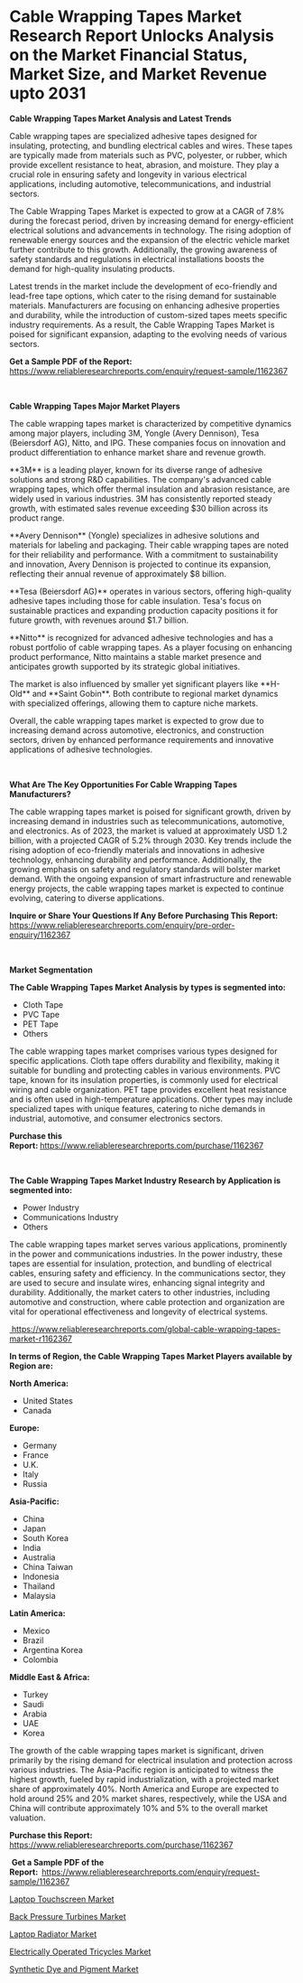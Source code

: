 <p><h1>Cable Wrapping Tapes Market Research Report Unlocks Analysis on the Market Financial Status, Market Size, and Market Revenue upto 2031</h1></p><p><strong>Cable Wrapping Tapes Market Analysis and Latest Trends</strong></p>
<p><p>Cable wrapping tapes are specialized adhesive tapes designed for insulating, protecting, and bundling electrical cables and wires. These tapes are typically made from materials such as PVC, polyester, or rubber, which provide excellent resistance to heat, abrasion, and moisture. They play a crucial role in ensuring safety and longevity in various electrical applications, including automotive, telecommunications, and industrial sectors.</p><p>The Cable Wrapping Tapes Market is expected to grow at a CAGR of 7.8% during the forecast period, driven by increasing demand for energy-efficient electrical solutions and advancements in technology. The rising adoption of renewable energy sources and the expansion of the electric vehicle market further contribute to this growth. Additionally, the growing awareness of safety standards and regulations in electrical installations boosts the demand for high-quality insulating products.</p><p>Latest trends in the market include the development of eco-friendly and lead-free tape options, which cater to the rising demand for sustainable materials. Manufacturers are focusing on enhancing adhesive properties and durability, while the introduction of custom-sized tapes meets specific industry requirements. As a result, the Cable Wrapping Tapes Market is poised for significant expansion, adapting to the evolving needs of various sectors.</p></p>
<p><strong>Get a Sample PDF of the Report:&nbsp;</strong> <a href="https://www.reliableresearchreports.com/enquiry/request-sample/1162367?utm_campaign=31&utm_medium=2&utm_source=Github&utm_content=ia&utm_term=29092024&utm_id=cable-wrapping-tapes">https://www.reliableresearchreports.com/enquiry/request-sample/1162367</a></p>
<p>&nbsp;</p>
<p><strong>Cable Wrapping Tapes Major Market Players</strong></p>
<p><p>The cable wrapping tapes market is characterized by competitive dynamics among major players, including 3M, Yongle (Avery Dennison), Tesa (Beiersdorf AG), Nitto, and IPG. These companies focus on innovation and product differentiation to enhance market share and revenue growth. </p><p>**3M** is a leading player, known for its diverse range of adhesive solutions and strong R&D capabilities. The company's advanced cable wrapping tapes, which offer thermal insulation and abrasion resistance, are widely used in various industries. 3M has consistently reported steady growth, with estimated sales revenue exceeding $30 billion across its product range.</p><p>**Avery Dennison** (Yongle) specializes in adhesive solutions and materials for labeling and packaging. Their cable wrapping tapes are noted for their reliability and performance. With a commitment to sustainability and innovation, Avery Dennison is projected to continue its expansion, reflecting their annual revenue of approximately $8 billion.</p><p>**Tesa (Beiersdorf AG)** operates in various sectors, offering high-quality adhesive tapes including those for cable insulation. Tesa's focus on sustainable practices and expanding production capacity positions it for future growth, with revenues around $1.7 billion.</p><p>**Nitto** is recognized for advanced adhesive technologies and has a robust portfolio of cable wrapping tapes. As a player focusing on enhancing product performance, Nitto maintains a stable market presence and anticipates growth supported by its strategic global initiatives.</p><p>The market is also influenced by smaller yet significant players like **H-Old** and **Saint Gobin**. Both contribute to regional market dynamics with specialized offerings, allowing them to capture niche markets.</p><p>Overall, the cable wrapping tapes market is expected to grow due to increasing demand across automotive, electronics, and construction sectors, driven by enhanced performance requirements and innovative applications of adhesive technologies.</p></p>
<p>&nbsp;</p>
<p><strong>What Are The Key Opportunities For Cable Wrapping Tapes Manufacturers?</strong></p>
<p><p>The cable wrapping tapes market is poised for significant growth, driven by increasing demand in industries such as telecommunications, automotive, and electronics. As of 2023, the market is valued at approximately USD 1.2 billion, with a projected CAGR of 5.2% through 2030. Key trends include the rising adoption of eco-friendly materials and innovations in adhesive technology, enhancing durability and performance. Additionally, the growing emphasis on safety and regulatory standards will bolster market demand. With the ongoing expansion of smart infrastructure and renewable energy projects, the cable wrapping tapes market is expected to continue evolving, catering to diverse applications.</p></p>
<p><strong>Inquire or Share Your Questions If Any Before Purchasing This Report:</strong> <a href="https://www.reliableresearchreports.com/enquiry/pre-order-enquiry/1162367?utm_campaign=31&utm_medium=2&utm_source=Github&utm_content=ia&utm_term=29092024&utm_id=cable-wrapping-tapes">https://www.reliableresearchreports.com/enquiry/pre-order-enquiry/1162367</a></p>
<p>&nbsp;</p>
<p><strong>Market Segmentation</strong></p>
<p><strong>The Cable Wrapping Tapes Market Analysis by types is segmented into:</strong></p>
<p><ul><li>Cloth Tape</li><li>PVC Tape</li><li>PET Tape</li><li>Others</li></ul></p>
<p><p>The cable wrapping tapes market comprises various types designed for specific applications. Cloth tape offers durability and flexibility, making it suitable for bundling and protecting cables in various environments. PVC tape, known for its insulation properties, is commonly used for electrical wiring and cable organization. PET tape provides excellent heat resistance and is often used in high-temperature applications. Other types may include specialized tapes with unique features, catering to niche demands in industrial, automotive, and consumer electronics sectors.</p></p>
<p><strong>Purchase this Report:&nbsp;</strong><a href="https://www.reliableresearchreports.com/purchase/1162367?utm_campaign=31&utm_medium=2&utm_source=Github&utm_content=ia&utm_term=29092024&utm_id=cable-wrapping-tapes">https://www.reliableresearchreports.com/purchase/1162367</a></p>
<p>&nbsp;</p>
<p><strong>The Cable Wrapping Tapes Market Industry Research by Application is segmented into:</strong></p>
<p><ul><li>Power Industry</li><li>Communications Industry</li><li>Others</li></ul></p>
<p><p>The cable wrapping tapes market serves various applications, prominently in the power and communications industries. In the power industry, these tapes are essential for insulation, protection, and bundling of electrical cables, ensuring safety and efficiency. In the communications sector, they are used to secure and insulate wires, enhancing signal integrity and durability. Additionally, the market caters to other industries, including automotive and construction, where cable protection and organization are vital for operational effectiveness and longevity of electrical systems.</p></p>
<p><a href="https://www.reliableresearchreports.com/global-cable-wrapping-tapes-market-r1162367?utm_campaign=31&utm_medium=2&utm_source=Github&utm_content=ia&utm_term=29092024&utm_id=cable-wrapping-tapes">&nbsp;https://www.reliableresearchreports.com/global-cable-wrapping-tapes-market-r1162367</a></p>
<p><strong>In terms of Region, the Cable Wrapping Tapes Market Players available by Region are:</strong></p>
<p>
    <p> <strong> North America: </strong>
        <ul>
            <li>United States</li>
            <li>Canada</li>
        </ul>
        </p> 
    <p> <strong> Europe: </strong>
        <ul>
            <li>Germany</li>
            <li>France</li>
            <li>U.K.</li>
            <li>Italy</li>
            <li>Russia</li>
        </ul>
        </p> 
    <p> <strong> Asia-Pacific: </strong>
        <ul>
            <li>China</li>
            <li>Japan</li>
            <li>South Korea</li>
            <li>India</li>
            <li>Australia</li>
            <li>China Taiwan</li>
            <li>Indonesia</li>
            <li>Thailand</li>
            <li>Malaysia</li>
        </ul>
        </p> 
    <p> <strong> Latin America: </strong>
        <ul>
            <li>Mexico</li>
            <li>Brazil</li>
            <li>Argentina Korea</li>
            <li>Colombia</li>
        </ul>
        </p> 
    <p> <strong> Middle East & Africa: </strong>
        <ul>
            <li>Turkey</li>
            <li>Saudi</li>
            <li>Arabia</li>
            <li>UAE</li>
            <li>Korea</li>
        </ul>
    </p>
    </p>
<p><p>The growth of the cable wrapping tapes market is significant, driven primarily by the rising demand for electrical insulation and protection across various industries. The Asia-Pacific region is anticipated to witness the highest growth, fueled by rapid industrialization, with a projected market share of approximately 40%. North America and Europe are expected to hold around 25% and 20% market shares, respectively, while the USA and China will contribute approximately 10% and 5% to the overall market valuation.</p></p>
<p><strong>Purchase this Report: </strong><a href="https://www.reliableresearchreports.com/purchase/1162367?utm_campaign=31&utm_medium=2&utm_source=Github&utm_content=ia&utm_term=29092024&utm_id=cable-wrapping-tapes">https://www.reliableresearchreports.com/purchase/1162367</a></p>
<p>&nbsp;<strong>Get a Sample PDF of the Report:&nbsp;&nbsp;</strong><a href="https://www.reliableresearchreports.com/enquiry/request-sample/1162367?utm_campaign=31&utm_medium=2&utm_source=Github&utm_content=ia&utm_term=29092024&utm_id=cable-wrapping-tapes">https://www.reliableresearchreports.com/enquiry/request-sample/1162367</a></p>
<p><strong></strong></p>
<p><p><a href="https://issuu.com/reportprime-2/docs/laptop-touchscreen-market-size-2030_8c169ab1e9205f?utm_campaign=31&utm_medium=2&utm_source=Github&utm_content=ia&utm_term=29092024&utm_id=cable-wrapping-tapes">Laptop Touchscreen Market</a></p><p><a href="https://www.linkedin.com/pulse/back-pressure-turbines-market-global-share-ranking-overall-letwe?utm_campaign=31&utm_medium=2&utm_source=Github&utm_content=ia&utm_term=29092024&utm_id=cable-wrapping-tapes">Back Pressure Turbines Market</a></p><p><a href="https://issuu.com/reportprime-2/docs/laptop-radiator-market-size-2030.pp_47d6f1e4069e14?utm_campaign=31&utm_medium=2&utm_source=Github&utm_content=ia&utm_term=29092024&utm_id=cable-wrapping-tapes">Laptop Radiator Market</a></p><p><a href="https://github.com/MonroeBullock54/Market-Research-Report-List-1/blob/main/electrically-operated-tricycles-market.md?utm_campaign=31&utm_medium=2&utm_source=Github&utm_content=ia&utm_term=29092024&utm_id=cable-wrapping-tapes">Electrically Operated Tricycles Market</a></p><p><a href="https://github.com/juniordelafrance/Market-Research-Report-List-5/blob/main/synthetic-dye-and-pigment-market.md?utm_campaign=31&utm_medium=2&utm_source=Github&utm_content=ia&utm_term=29092024&utm_id=cable-wrapping-tapes">Synthetic Dye and Pigment Market</a></p></p>